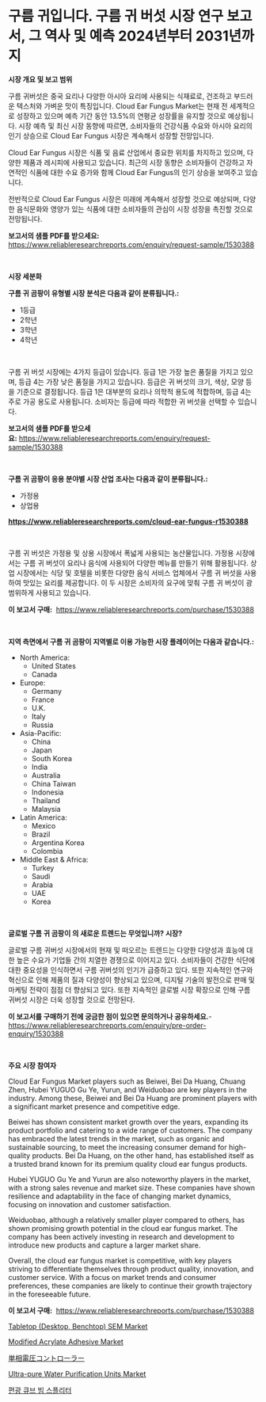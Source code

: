 <p><h1>구름 귀입니다. 구름 귀 버섯 시장 연구 보고서, 그 역사 및 예측 2024년부터 2031년까지</h1></p><p><strong>시장 개요 및 보고 범위</strong></p>
<p><p>구름 귀버섯은 중국 요리나 다양한 아시아 요리에 사용되는 식재료로, 건조하고 부드러운 텍스처와 가벼운 맛이 특징입니다. Cloud Ear Fungus Market는 현재 전 세계적으로 성장하고 있으며 예측 기간 동안 13.5%의 연평균 성장률을 유지할 것으로 예상됩니다. 시장 예측 및 최신 시장 동향에 따르면, 소비자들의 건강식품 수요와 아시아 요리의 인기 상승으로 Cloud Ear Fungus 시장은 계속해서 성장할 전망입니다.</p><p>Cloud Ear Fungus 시장은 식품 및 음료 산업에서 중요한 위치를 차지하고 있으며, 다양한 제품과 레시피에 사용되고 있습니다. 최근의 시장 동향은 소비자들이 건강하고 자연적인 식품에 대한 수요 증가와 함께 Cloud Ear Fungus의 인기 상승을 보여주고 있습니다.</p><p>전반적으로 Cloud Ear Fungus 시장은 미래에 계속해서 성장할 것으로 예상되며, 다양한 음식문화와 영양가 있는 식품에 대한 소비자들의 관심이 시장 성장을 촉진할 것으로 전망됩니다.</p></p>
<p><strong>보고서의 샘플 PDF를 받으세요:</strong> <a href="https://www.reliableresearchreports.com/enquiry/request-sample/1530388">https://www.reliableresearchreports.com/enquiry/request-sample/1530388</a></p>
<p>&nbsp;</p>
<p><strong>시장 세분화</strong></p>
<p><strong>구름 귀 곰팡이 유형별 시장 분석은 다음과 같이 분류됩니다.:</strong></p>
<p><ul><li>1등급</li><li>2학년</li><li>3학년</li><li>4학년</li></ul></p>
<p>&nbsp;</p>
<p><p>구름 귀 버섯 시장에는 4가지 등급이 있습니다. 등급 1은 가장 높은 품질을 가지고 있으며, 등급 4는 가장 낮은 품질을 가지고 있습니다. 등급은 귀 버섯의 크기, 색상, 모양 등을 기준으로 결정됩니다. 등급 1은 대부분의 요리나 의학적 용도에 적합하며, 등급 4는 주로 가공 용도로 사용됩니다. 소비자는 등급에 따라 적합한 귀 버섯을 선택할 수 있습니다.</p></p>
<p><strong>보고서의 샘플 PDF를 받으세요:</strong>&nbsp;<a href="https://www.reliableresearchreports.com/enquiry/request-sample/1530388">https://www.reliableresearchreports.com/enquiry/request-sample/1530388</a></p>
<p>&nbsp;</p>
<p><strong> 구름 귀 곰팡이 응용 분야별 시장 산업 조사는 다음과 같이 분류됩니다.:</strong></p>
<p><ul><li>가정용</li><li>상업용</li></ul></p>
<p><strong><a href="https://www.reliableresearchreports.com/cloud-ear-fungus-r1530388">https://www.reliableresearchreports.com/cloud-ear-fungus-r1530388</a></strong></p>
<p>&nbsp;</p>
<p><p>구름 귀 버섯은 가정용 및 상용 시장에서 폭넓게 사용되는 농산물입니다. 가정용 시장에서는 구름 귀 버섯이 요리나 음식에 사용되어 다양한 메뉴를 만들기 위해 활용됩니다. 상업 시장에서는 식당 및 호텔을 비롯한 다양한 음식 서비스 업체에서 구름 귀 버섯을 사용하여 맛있는 요리를 제공합니다. 이 두 시장은 소비자의 요구에 맞춰 구름 귀 버섯이 광범위하게 사용되고 있습니다.</p></p>
<p><strong>이 보고서 구매:</strong>&nbsp; <a href="https://www.reliableresearchreports.com/purchase/1530388">https://www.reliableresearchreports.com/purchase/1530388</a></p>
<p>&nbsp;</p>
<p><strong>지역 측면에서 구름 귀 곰팡이 지역별로 이용 가능한 시장 플레이어는 다음과 같습니다.:</strong></p>
<p><ul>
    <li>
        North America:
        <ul>
            <li>United States</li>
            <li>Canada</li>
        </ul>
    </li>
    <li>
        Europe:
        <ul>
            <li>Germany</li>
            <li>France</li>
            <li>U.K.</li>
            <li>Italy</li>
            <li>Russia</li>
        </ul>
    </li>
    <li>
        Asia-Pacific:
        <ul>
            <li>China</li>
            <li>Japan</li>
            <li>South Korea</li>
            <li>India</li>
            <li>Australia</li>
            <li>China Taiwan</li>
            <li>Indonesia</li>
            <li>Thailand</li>
            <li>Malaysia</li>
        </ul>
    </li>
    <li>
        Latin America:
        <ul>
            <li>Mexico</li>
            <li>Brazil</li>
            <li>Argentina Korea</li>
            <li>Colombia</li>
        </ul>
    </li>
    <li>
        Middle East & Africa:
        <ul>
            <li>Turkey</li>
            <li>Saudi</li>
            <li>Arabia</li>
            <li>UAE</li>
            <li>Korea</li>
        </ul>
    </li>
    </ul></p>
<p>&nbsp;</p>
<p><strong>글로벌 구름 귀 곰팡이 의 새로운 트렌드는 무엇입니까? 시장?</strong></p>
<p><p>글로벌 구름 귀버섯 시장에서의 현재 및 떠오르는 트렌드는 다양한 다양성과 효능에 대한 높은 수요가 기업들 간의 치열한 경쟁으로 이어지고 있다. 소비자들이 건강한 식단에 대한 중요성을 인식하면서 구름 귀버섯의 인기가 급증하고 있다. 또한 지속적인 연구와 혁신으로 인해 제품의 질과 다양성이 향상되고 있으며, 디지털 기술의 발전으로 판매 및 마케팅 전략이 점점 더 향상되고 있다. 또한 지속적인 글로벌 시장 확장으로 인해 구름 귀버섯 시장은 더욱 성장할 것으로 전망된다.</p></p>
<p><strong>이 보고서를 구매하기 전에 궁금한 점이 있으면 문의하거나 공유하세요.</strong>- <a href="https://www.reliableresearchreports.com/enquiry/pre-order-enquiry/1530388">https://www.reliableresearchreports.com/enquiry/pre-order-enquiry/1530388</a></p>
<p>&nbsp;</p>
<p><strong>주요 시장 참여자</strong></p>
<p><p>Cloud Ear Fungus Market players such as Beiwei, Bei Da Huang, Chuang Zhen, Hubei YUGUO Gu Ye, Yurun, and Weiduobao are key players in the industry. Among these, Beiwei and Bei Da Huang are prominent players with a significant market presence and competitive edge. </p><p>Beiwei has shown consistent market growth over the years, expanding its product portfolio and catering to a wide range of customers. The company has embraced the latest trends in the market, such as organic and sustainable sourcing, to meet the increasing consumer demand for high-quality products. Bei Da Huang, on the other hand, has established itself as a trusted brand known for its premium quality cloud ear fungus products. </p><p>Hubei YUGUO Gu Ye and Yurun are also noteworthy players in the market, with a strong sales revenue and market size. These companies have shown resilience and adaptability in the face of changing market dynamics, focusing on innovation and customer satisfaction.</p><p>Weiduobao, although a relatively smaller player compared to others, has shown promising growth potential in the cloud ear fungus market. The company has been actively investing in research and development to introduce new products and capture a larger market share.</p><p>Overall, the cloud ear fungus market is competitive, with key players striving to differentiate themselves through product quality, innovation, and customer service. With a focus on market trends and consumer preferences, these companies are likely to continue their growth trajectory in the foreseeable future.</p></p>
<p><strong>이 보고서 구매:</strong>&nbsp;&nbsp;<a href="https://www.reliableresearchreports.com/purchase/1530388">https://www.reliableresearchreports.com/purchase/1530388</a></p>
<p><p><a href="https://github.com/PeterParrish5/Market-Research-Report-List-4/blob/main/tabletop-desktop-benchtop-sem-market.md">Tabletop (Desktop, Benchtop) SEM Market</a></p><p><a href="https://issuu.com/reportprime-2/docs/modified-acrylate-adhesive-market-size-2030.pptx">Modified Acrylate Adhesive Market</a></p><p><a href="https://github.com/xnljig2898992/Market-Research-Report-List-1/blob/main/559514026716.md">単相電圧コントローラー</a></p><p><a href="https://github.com/jhcraigie/Market-Research-Report-List-2/blob/main/ultra-pure-water-purification-units-market.md">Ultra-pure Water Purification Units Market</a></p><p><a href="https://github.com/trmesnao7959541/Market-Research-Report-List-1/blob/main/769838626412.md">편광 큐브 빔 스플리터</a></p></p>